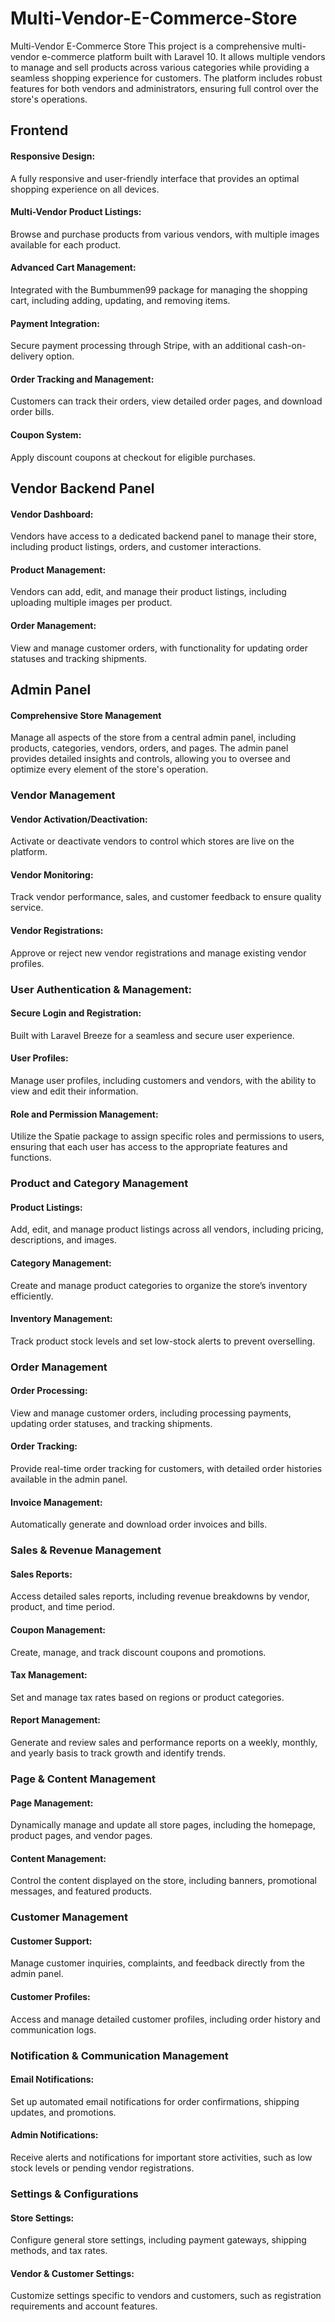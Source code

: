 # Multi-Vendor-E-Commerce-Store
Multi-Vendor E-Commerce Store  This project is a comprehensive multi-vendor e-commerce platform built with Laravel 10. It allows multiple vendors to manage and sell products across various categories while providing a seamless shopping experience for customers. The platform includes robust features for both vendors and administrators, ensuring full control over the store's operations.

## Frontend
#### Responsive Design:
A fully responsive and user-friendly interface that provides an optimal shopping experience on all devices.
#### Multi-Vendor Product Listings: 
Browse and purchase products from various vendors, with multiple images available for each product.
#### Advanced Cart Management:
Integrated with the Bumbummen99 package for managing the shopping cart, including adding, updating, and removing items.
#### Payment Integration:
Secure payment processing through Stripe, with an additional cash-on-delivery option.
#### Order Tracking and Management:
Customers can track their orders, view detailed order pages, and download order bills.
#### Coupon System:
Apply discount coupons at checkout for eligible purchases.
## Vendor Backend Panel
#### Vendor Dashboard:
Vendors have access to a dedicated backend panel to manage their store, including product listings, orders, and customer interactions.
#### Product Management:
Vendors can add, edit, and manage their product listings, including uploading multiple images per product.
#### Order Management:
View and manage customer orders, with functionality for updating order statuses and tracking shipments.
## Admin Panel
#### Comprehensive Store Management
Manage all aspects of the store from a central admin panel, including products, categories, vendors, orders, and pages. The admin panel provides detailed insights and controls, allowing you to oversee and optimize every element of the store's operation.
### Vendor Management
#### Vendor Activation/Deactivation:
Activate or deactivate vendors to control which stores are live on the platform.
#### Vendor Monitoring: 
Track vendor performance, sales, and customer feedback to ensure quality service.
#### Vendor Registrations:
Approve or reject new vendor registrations and manage existing vendor profiles.
### User Authentication & Management:
#### Secure Login and Registration:
Built with Laravel Breeze for a seamless and secure user experience.
#### User Profiles:
Manage user profiles, including customers and vendors, with the ability to view and edit their information.
#### Role and Permission Management:
Utilize the Spatie package to assign specific roles and permissions to users, ensuring that each user has access to the appropriate features and functions.
### Product and Category Management
#### Product Listings:
Add, edit, and manage product listings across all vendors, including pricing, descriptions, and images.
#### Category Management:
Create and manage product categories to organize the store’s inventory efficiently.
#### Inventory Management:
Track product stock levels and set low-stock alerts to prevent overselling.
### Order Management
#### Order Processing:
View and manage customer orders, including processing payments, updating order statuses, and tracking shipments.
#### Order Tracking:
Provide real-time order tracking for customers, with detailed order histories available in the admin panel.
#### Invoice Management:
Automatically generate and download order invoices and bills.
### Sales & Revenue Management
#### Sales Reports:
Access detailed sales reports, including revenue breakdowns by vendor, product, and time period.
#### Coupon Management:
Create, manage, and track discount coupons and promotions.
#### Tax Management:
Set and manage tax rates based on regions or product categories.
#### Report Management:
Generate and review sales and performance reports on a weekly, monthly, and yearly basis to track growth and identify trends.
### Page & Content Management
#### Page Management:
Dynamically manage and update all store pages, including the homepage, product pages, and vendor pages.
#### Content Management:
Control the content displayed on the store, including banners, promotional messages, and featured products.
### Customer Management
#### Customer Support: 
Manage customer inquiries, complaints, and feedback directly from the admin panel.
#### Customer Profiles:
Access and manage detailed customer profiles, including order history and communication logs.
### Notification & Communication Management
#### Email Notifications:
Set up automated email notifications for order confirmations, shipping updates, and promotions.
#### Admin Notifications: 
Receive alerts and notifications for important store activities, such as low stock levels or pending vendor registrations.
### Settings & Configurations
#### Store Settings:
Configure general store settings, including payment gateways, shipping methods, and tax rates.
#### Vendor & Customer Settings:
Customize settings specific to vendors and customers, such as registration requirements and account features.
